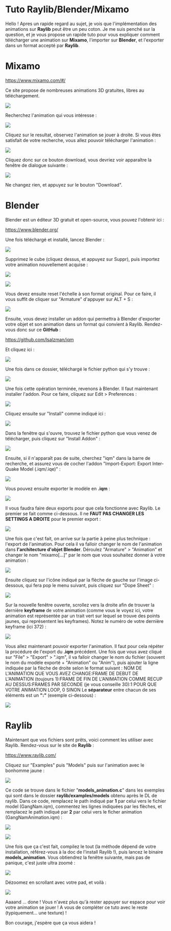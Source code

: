 # Tuto Raylib/Blender/Mixamo

Hello ! Apres un rapide regard au sujet, je vois que l'implémentation des animations sur **Raylib** peut être un peu coton. Je me suis penché sur la question, et je vous propose un rapide tuto pour vous expliquer comment télécharger une animation sur **Mixamo**, l'importer sur **Blender**, et l'exporter dans un format accepté par **Raylib**.


# Mixamo
https://www.mixamo.com/#/

Ce site propose de nombreuses animations 3D gratuites, libres au téléchargement.

![](Mixamo.PNG)

Recherchez l'animation qui vous intéresse :

![](MixamoSearch.PNG)

Cliquez sur le resultat, observez l'animation se jouer à droite.
Si vous êtes satisfait de votre recherche, vous allez pouvoir télécharger l'animation :

![](MixamoDownload.PNG)

Cliquez donc sur ce bouton download, vous devriez voir apparaître la fenêtre de dialogue suivante :

![](MixamoDownloadSettings.PNG)

Ne changez rien, et appuyez sur le bouton "Download".


# Blender

Blender est un éditeur 3D gratuit et open-source, vous pouvez l'obtenir ici :

https://www.blender.org/

Une fois téléchargé et installé, lancez Blender :

![](Blender.PNG)

Supprimez le cube (cliquez dessus, et appuyez sur Suppr), puis importez votre animation nouvellement acquise :

![](BlenderImport.PNG)

![](BlenderPostImport.PNG)

Vous devez ensuite reset l'échelle à son format original. Pour ce faire, il vous suffit de cliquer sur "Armature" d'appuyer sur ALT + S :

![](BlenderResetScale.PNG)

Ensuite, vous devez installer un addon qui permettra à Blender d'exporter votre objet et son animation dans un format qui convient à Raylib. Rendez-vous donc sur ce **GitHub** :

https://github.com/lsalzman/iqm

Et cliquez ici :

![](BlenderIQMExporter.PNG)

Une fois dans ce dossier, téléchargé le fichier python qui s'y trouve :

![](BlenderIQMExporterPythonFile.PNG)

Une fois cette opération terminée, revenons à Blender. Il faut maintenant installer l'addon. Pour ce faire, cliquez sur Edit > Preferences :

![](BlenderAddon.PNG)

Cliquez ensuite sur "Install" comme indiqué ici :

![](BlenderAddonInstall.PNG)

Dans la fenêtre qui s'ouvre, trouvez le fichier python que vous venez de télécharger, puis cliquez sur "Install Addon" :

![](BlenderAddonInstallFromFile.PNG)

Ensuite, si il n'apparaît pas de suite, cherchez "iqm" dans la barre de recherche, et assurez vous de cocher l'addon "Import-Export: Export Inter-Quake Model (.iqm/.iqe)" :

![](BlenderAddonChecked.PNG)

Vous pouvez ensuite exporter le modèle en **.iqm** :

![](BlenderExportAsIQM.PNG)

Il vous faudra faire deux exports pour que cela fonctionne avec Raylib. Le premier se fait comme ci-dessous. Il ne **FAUT PAS CHANGER LES SETTINGS A DROITE** pour le premier export :

![](BlenderExportIQMUntouched.PNG)

Une fois que c'est fait, on arrive sur la partie à peine plus technique : l'export de l'animation. Pour cela il va falloir changer le nom de l'animation dans **l'architecture d'objet Blender**. Déroulez "Armature" > "Animation" et changer le nom "mixamo[...]" par le nom que vous souhaitez donner à votre animation :

![](BlenderChangeAnimationName.PNG)

Ensuite cliquez sur l'icône indiqué par la flèche de gauche sur l'image ci-dessous, qui fera pop le menu suivant, puis cliquez sur "Dope Sheet" :

![](BlenderCheckKeyframes.PNG)

Sur la nouvelle fenêtre ouverte, scrollez vers la droite afin de trouver la dernière **keyframe** de votre animation (comme vous le voyez ici, votre animation est représentée par un trait vert sur lequel se trouve des points jaunes, qui représentent les keyframes). Notez le numéro de votre dernière keyframe (ici 372) :

![](BlenderFindLastKeyframe.PNG)

Vous allez maintenant pouvoir exporter l'animation. Il faut pour cela répéter la procédure de l'export du **.iqm** précédent. Une fois que vous avez cliqué sur "File" > "Export" > ".iqm", il va falloir changer le nom du fichier (souvent le nom du modèle exporté + "Animation" ou "Anim"), puis ajouter la ligne indiquée par la flèche de droite selon le format suivant : NOM DE L'ANIMATION QUE VOUS AVEZ CHANGE:FRAME DE DEBUT DE L'ANIMATION (toujours 1):FRAME DE FIN DE L'ANIMATION COMME RECUP AU DESSUS:FRAMES PAR SECONDE (je vous conseille 30):1 POUR QUE VOTRE ANIMATION LOOP, 0 SINON
Le **séparateur** entre chacun de ses éléments est un **":"** (exemple ci-dessous) :

![](BlenderExportAnimation.PNG)

# Raylib

Maintenant que vos fichiers sont prêts, voici comment les utiliser avec Raylib.
Rendez-vous sur le site de **Raylib** :

https://www.raylib.com/

Cliquez sur "Examples" puis "Models" puis sur l'animation avec le bonhomme jaune :

![](RaylibExample.PNG)

Ce code se trouve dans le fichier "**models_animation.c**" dans les exemples qui sont dans le dossier **raylib/examples/models** obtenu après le DL de raylib. Dans ce code, remplacez le path indiqué par **1** par celui vers le fichier model (GangNam.iqm), commentez les lignes indiquées par les flèches, et remplacez le path indiqué par **2** par celui vers le ficher animation (GangNamAnimation.iqm) :

![](RaylibCode1.PNG)

![](RaylibCode2.PNG)

Une fois que ça c'est fait, compilez le tout (la méthode dépend de votre installation, référez-vous à la doc de l'install Raylib !), puis lancez le binaire **models_animation**. Vous obtiendrez la fenêtre suivante, mais pas de panique, c'est juste ultra zoomé :

![](RaylibExecZoomed.PNG)

Dézoomez en scrollant avec votre pad, et voilà :

![](RaylibExecUnzoomed.PNG)

Aaaand ... done ! Vous n'avez plus qu'à rester appuyer sur espace pour voir votre animation se jouer !
A vous de compléter ce tuto avec le reste (typiquement... une texture) !

Bon courage, j'espère que ça vous aidera !
